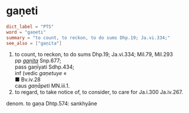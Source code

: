 # gaṇeti

``` toml
dict_label = "PTS"
word = "gaṇeti"
summary = "to count, to reckon, to do sums Dhp.19; Ja.vi.334;"
see_also = ["gaṇita"]
```

1. to count, to reckon, to do sums Dhp.19; Ja.vi.334; Mil.79, Mil.293  
   pp *[gaṇita](gaṇita.md)* Snp.677;  
   pass gaṇīyati Sdhp.434;  
   inf (vedic *gaṇetuye* «  
   ■ Bv.iv.28  
   caus *gaṇāpeti* MN.iii.1.
2. to regard, to take notice of, to consider, to care for Ja.i.300 Ja.iv.267.

denom. to gaṇa Dhtp.574: sankhyāne

